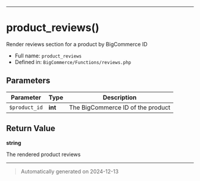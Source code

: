 ***

# product_reviews()

Render reviews section for a product by BigCommerce ID




* Full name: `product_reviews`
* Defined in: `BigCommerce/Functions/reviews.php`

## Parameters

| Parameter | Type | Description |
|-----------|------|-------------|
| `$product_id` | **int** | The BigCommerce ID of the product |

## Return Value

**string**

The rendered product reviews

***
> Automatically generated on 2024-12-13
